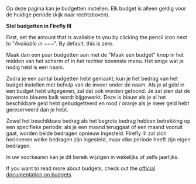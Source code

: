Op deze pagina kan je budgetten instellen. Elk budget is alleen geldig voor de huidige periode (kijk naar rechtsboven).

**Stel budgetten in Firefly III**

First, set the amount that is available to you by clicking the pencil icon next to "*Available in ~~~*". By default, this is zero.

Maak dan een paar budgetten aan met de "Maak een budget" knop in het midden van het scherm of in het rechter bovenste menu. Het enige wat je nodig hebt is een naam.

Zodra je een aantal budgetten hebt gemaakt, kun je het bedrag van het budget instellen met behulp van de invoer onder de naam. Als je al geld in een budget hebt uitgegeven, zal dat ook worden getoond. Je zal zien dat de bovenste blauwe balk wordt bijgewerkt. Deze is blauw als je al het beschikbare geld hebt gebudgetteerd en rood / oranje als je meer geld hebt gereserveerd dan je hebt.

Zowel het beschikbare bedrag als het begrote bedrag hebben betrekking op een specifieke periode: als je een maand teruggaat of een maand vooruit gaat, worden beide bedragen opnieuw ingesteld. Firefly III zal zich herinneren welke bedragen zijn ingesteld, maar elke periode heeft zijn eigen bedragen.

In uw voorkeuren kan je dit bereik wijzigen in wekelijks of zelfs jaarlijks.

If you want to read more about budgets, check out the [official documentation on budgets](https://docs.firefly-iii.org/concepts/budgets).